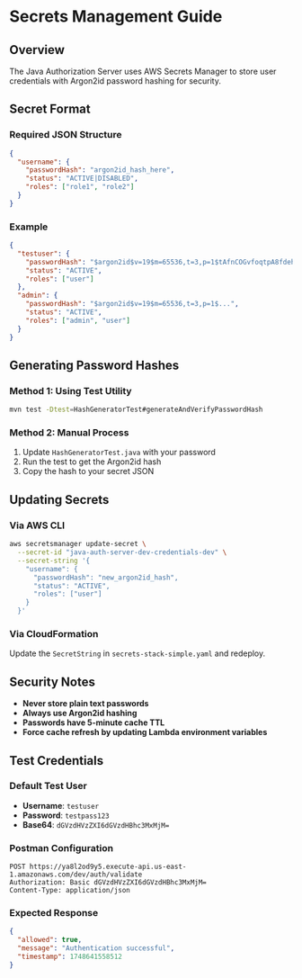 # Secrets Management Guide

## Overview
The Java Authorization Server uses AWS Secrets Manager to store user credentials with Argon2id password hashing for security.

## Secret Format

### Required JSON Structure
```json
{
  "username": {
    "passwordHash": "argon2id_hash_here",
    "status": "ACTIVE|DISABLED", 
    "roles": ["role1", "role2"]
  }
}
```

### Example
```json
{
  "testuser": {
    "passwordHash": "$argon2id$v=19$m=65536,t=3,p=1$tAfnCOGvfoqtpA8fdehxjQ$xeVLzYR+9PcmvjOfYBvblNEIUlVSV4s/PeRKvNU3HGY",
    "status": "ACTIVE",
    "roles": ["user"]
  },
  "admin": {
    "passwordHash": "$argon2id$v=19$m=65536,t=3,p=1$...",
    "status": "ACTIVE", 
    "roles": ["admin", "user"]
  }
}
```

## Generating Password Hashes

### Method 1: Using Test Utility
```bash
mvn test -Dtest=HashGeneratorTest#generateAndVerifyPasswordHash
```

### Method 2: Manual Process
1. Update `HashGeneratorTest.java` with your password
2. Run the test to get the Argon2id hash
3. Copy the hash to your secret JSON

## Updating Secrets

### Via AWS CLI
```bash
aws secretsmanager update-secret \
  --secret-id "java-auth-server-dev-credentials-dev" \
  --secret-string '{
    "username": {
      "passwordHash": "new_argon2id_hash",
      "status": "ACTIVE",
      "roles": ["user"]
    }
  }'
```

### Via CloudFormation
Update the `SecretString` in `secrets-stack-simple.yaml` and redeploy.

## Security Notes

- **Never store plain text passwords**
- **Always use Argon2id hashing**
- **Passwords have 5-minute cache TTL**
- **Force cache refresh by updating Lambda environment variables**

## Test Credentials

### Default Test User
- **Username**: `testuser`
- **Password**: `testpass123`
- **Base64**: `dGVzdHVzZXI6dGVzdHBhc3MxMjM=`

### Postman Configuration
```
POST https://ya8l2od9y5.execute-api.us-east-1.amazonaws.com/dev/auth/validate
Authorization: Basic dGVzdHVzZXI6dGVzdHBhc3MxMjM=
Content-Type: application/json
```

### Expected Response
```json
{
  "allowed": true,
  "message": "Authentication successful",
  "timestamp": 1748641558512
}
``` 